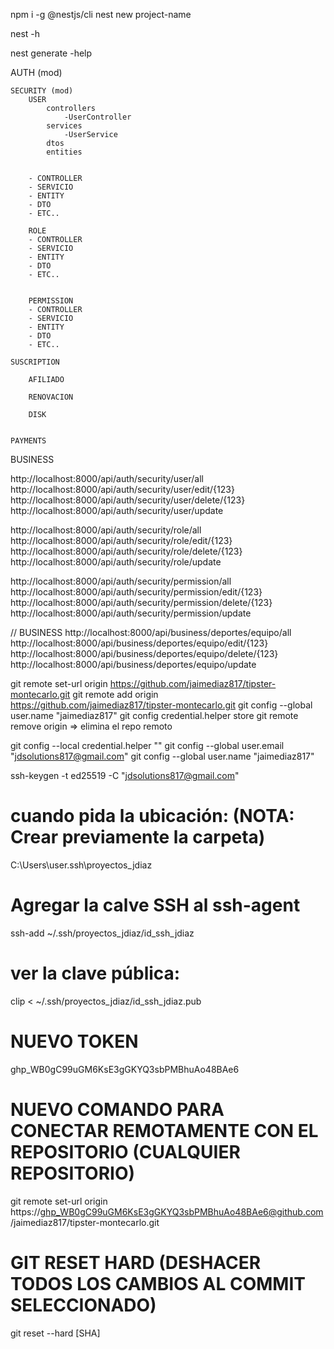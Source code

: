 npm i -g @nestjs/cli
nest new project-name

nest -h

nest generate -help

AUTH (mod)

    SECURITY (mod)
        USER
            controllers
                -UserController
            services
                -UserService
            dtos
            entities


        - CONTROLLER
        - SERVICIO
        - ENTITY
        - DTO
        - ETC..

        ROLE
        - CONTROLLER
        - SERVICIO
        - ENTITY
        - DTO
        - ETC..


        PERMISSION
        - CONTROLLER
        - SERVICIO
        - ENTITY
        - DTO
        - ETC..

    SUSCRIPTION

        AFILIADO

        RENOVACION

        DISK


    PAYMENTS
        

BUSINESS

http://localhost:8000/api/auth/security/user/all
http://localhost:8000/api/auth/security/user/edit/{123}
http://localhost:8000/api/auth/security/user/delete/{123}
http://localhost:8000/api/auth/security/user/update

http://localhost:8000/api/auth/security/role/all
http://localhost:8000/api/auth/security/role/edit/{123}
http://localhost:8000/api/auth/security/role/delete/{123}
http://localhost:8000/api/auth/security/role/update

http://localhost:8000/api/auth/security/permission/all
http://localhost:8000/api/auth/security/permission/edit/{123}
http://localhost:8000/api/auth/security/permission/delete/{123}
http://localhost:8000/api/auth/security/permission/update

// BUSINESS
http://localhost:8000/api/business/deportes/equipo/all
http://localhost:8000/api/business/deportes/equipo/edit/{123}
http://localhost:8000/api/business/deportes/equipo/delete/{123}
http://localhost:8000/api/business/deportes/equipo/update




git remote set-url origin https://github.com/jaimediaz817/tipster-montecarlo.git
git remote add origin https://github.com/jaimediaz817/tipster-montecarlo.git
git config --global user.name "jaimediaz817"
git config credential.helper store
git remote remove origin  => elimina el repo remoto




git config --local credential.helper ""
git config --global user.email "jdsolutions817@gmail.com"
git config --global user.name "jaimediaz817"



ssh-keygen -t ed25519 -C "jdsolutions817@gmail.com"
# cuando pida la ubicación: (NOTA: Crear previamente la carpeta)
C:\Users\user\.ssh\proyectos_jdiaz

# Agregar la calve SSH al ssh-agent
ssh-add ~/.ssh/proyectos_jdiaz/id_ssh_jdiaz

# ver la clave pública:
clip < ~/.ssh/proyectos_jdiaz/id_ssh_jdiaz.pub

# NUEVO TOKEN
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

# NUEVO COMANDO PARA CONECTAR REMOTAMENTE CON EL REPOSITORIO (CUALQUIER REPOSITORIO)
git remote set-url origin https://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@github.com/jaimediaz817/tipster-montecarlo.git

# GIT RESET HARD (DESHACER TODOS LOS CAMBIOS AL COMMIT SELECCIONADO)
git reset --hard [SHA]
